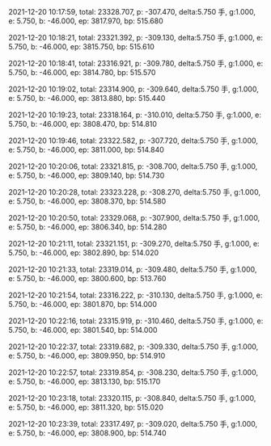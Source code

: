 2021-12-20 10:17:59, total: 23328.707, p: -307.470, delta:5.750 手, g:1.000, e: 5.750, b: -46.000, ep: 3817.970, bp: 515.680

2021-12-20 10:18:21, total: 23321.392, p: -309.130, delta:5.750 手, g:1.000, e: 5.750, b: -46.000, ep: 3815.750, bp: 515.610

2021-12-20 10:18:41, total: 23316.921, p: -309.780, delta:5.750 手, g:1.000, e: 5.750, b: -46.000, ep: 3814.780, bp: 515.570

2021-12-20 10:19:02, total: 23314.900, p: -309.640, delta:5.750 手, g:1.000, e: 5.750, b: -46.000, ep: 3813.880, bp: 515.440

2021-12-20 10:19:23, total: 23318.164, p: -310.010, delta:5.750 手, g:1.000, e: 5.750, b: -46.000, ep: 3808.470, bp: 514.810

2021-12-20 10:19:46, total: 23322.582, p: -307.720, delta:5.750 手, g:1.000, e: 5.750, b: -46.000, ep: 3811.000, bp: 514.840

2021-12-20 10:20:06, total: 23321.815, p: -308.700, delta:5.750 手, g:1.000, e: 5.750, b: -46.000, ep: 3809.140, bp: 514.730

2021-12-20 10:20:28, total: 23323.228, p: -308.270, delta:5.750 手, g:1.000, e: 5.750, b: -46.000, ep: 3808.370, bp: 514.580

2021-12-20 10:20:50, total: 23329.068, p: -307.900, delta:5.750 手, g:1.000, e: 5.750, b: -46.000, ep: 3806.340, bp: 514.280

2021-12-20 10:21:11, total: 23321.151, p: -309.270, delta:5.750 手, g:1.000, e: 5.750, b: -46.000, ep: 3802.890, bp: 514.020

2021-12-20 10:21:33, total: 23319.014, p: -309.480, delta:5.750 手, g:1.000, e: 5.750, b: -46.000, ep: 3800.600, bp: 513.760

2021-12-20 10:21:54, total: 23316.222, p: -310.130, delta:5.750 手, g:1.000, e: 5.750, b: -46.000, ep: 3801.870, bp: 514.000

2021-12-20 10:22:16, total: 23315.919, p: -310.460, delta:5.750 手, g:1.000, e: 5.750, b: -46.000, ep: 3801.540, bp: 514.000

2021-12-20 10:22:37, total: 23319.682, p: -309.330, delta:5.750 手, g:1.000, e: 5.750, b: -46.000, ep: 3809.950, bp: 514.910

2021-12-20 10:22:57, total: 23319.854, p: -308.230, delta:5.750 手, g:1.000, e: 5.750, b: -46.000, ep: 3813.130, bp: 515.170

2021-12-20 10:23:18, total: 23320.115, p: -308.840, delta:5.750 手, g:1.000, e: 5.750, b: -46.000, ep: 3811.320, bp: 515.020

2021-12-20 10:23:39, total: 23317.497, p: -309.020, delta:5.750 手, g:1.000, e: 5.750, b: -46.000, ep: 3808.900, bp: 514.740